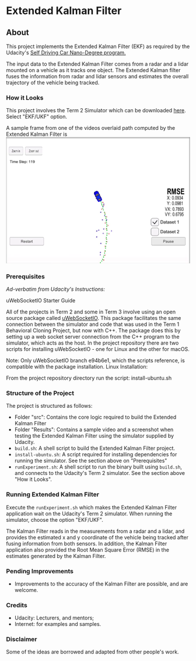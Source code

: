 # Extended Kalman Filter

## About
This project implements the Extended Kalman Filter (EKF) as required by the Udacity's [Self Driving Car Nano-Degree program.](https://www.udacity.com/course/self-driving-car-engineer-nanodegree--nd013)

The input data to the Extended Kalman Filter comes from a radar and a lidar mounted on a vehicle as it tracks one object.
The Extended Kalman filter fuses the information from radar and lidar sensors and estimates the overall trajectory of the vehicle being tracked.


### How it Looks
This project involves the Term 2 Simulator which can be downloaded [here](https://github.com/udacity/self-driving-car-sim/releases). Select "EKF/UKF" option.

A sample frame from one of the videos overlaid path computed by the Extended Kalman Filter is ![shown](https://github.com/RomanoViolet/Udacity-Extended-Kalman-Filter/blob/master/Results/screenshot.png)

### Prerequisites
_Ad-verbatim from Udacity's Instructions:_

uWebSocketIO Starter Guide

All of the projects in Term 2 and some in Term 3 involve using an open source package called [uWebSocketIO](https://github.com/uNetworking/uWebSockets). This package facilitates the same connection between the simulator and code that was used in the Term 1 Behavioral Cloning Project, but now with C++. The package does this by setting up a web socket server connection from the C++ program to the simulator, which acts as the host. In the project repository there are two scripts for installing uWebSocketIO - one for Linux and the other for macOS.

Note: Only uWebSocketIO branch e94b6e1, which the scripts reference, is compatible with the package installation.
Linux Installation:

From the project repository directory run the script: install-ubuntu.sh


### Structure of the Project
The project is structured as follows:
- Folder "src": Contains the core logic required to build the Extended Kalman Filter
- Folder "Results": Contains a sample video and a screenshot when testing the Extended Kalman Filter using the simulator supplied by Udacity.
- `build.sh`: A shell script to build the Extended Kalman Filter project.
- `install-ubuntu.sh`: A script required for installing dependencies for running the simulator. See the section above on "Prerequisites"
- `runExperiment.sh`: A shell script to run the binary built using `build.sh`, and connects to the Udacity's Term 2 simulator. See the section above "How it Looks".


### Running Extended Kalman Filter
Execute the `runExperiment.sh` which makes the Extended Kalman Filter application wait on the Udacity's Term 2 simulator. When running the simulator, choose the option "EKF/UKF".

The Kalman Filter reads in the measurements from a radar and a lidar, and provides the estimated x and y coordinate of the vehicle being tracked after fusing information from both sensors.
In addition, the Kalman Filter application also provided the Root Mean Square Error (RMSE) in the estimates generated by the Kalman Filter.

### Pending Improvements
- Improvements to the accuracy of the Kalman Filter are possible, and are welcome.

### Credits
- Udacity: Lecturers, and mentors;
- Internet: for examples and samples.

### Disclaimer
Some of the ideas are borrowed and adapted from other people's work.
